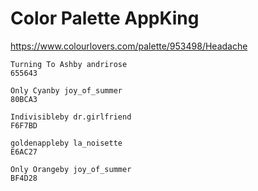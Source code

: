 # Color Palette AppKing
https://www.colourlovers.com/palette/953498/Headache
```
Turning To Ashby andrirose
655643

Only Cyanby joy_of_summer
80BCA3

Indivisibleby dr.girlfriend
F6F7BD

goldenappleby la_noisette
E6AC27

Only Orangeby joy_of_summer
BF4D28
```